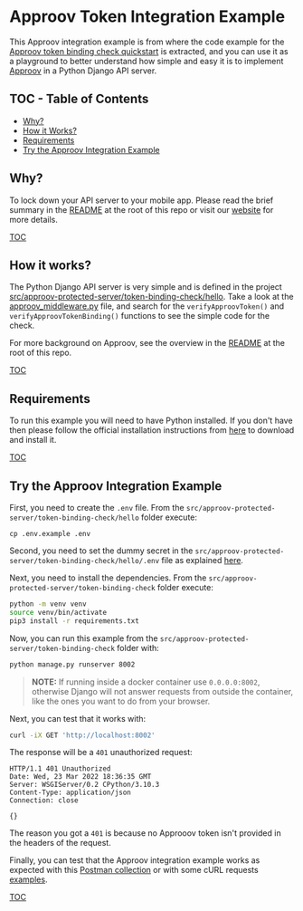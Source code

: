 # Approov Token Integration Example

This Approov integration example is from where the code example for the [Approov token binding check quickstart](/docs/APPROOV_TOKEN_BINDING_QUICKSTART.md) is extracted, and you can use it as a playground to better understand how simple and easy it is to implement [Approov](https://approov.io) in a Python Django API server.

## TOC - Table of Contents

* [Why?](#why)
* [How it Works?](#how-it-works)
* [Requirements](#requirements)
* [Try the Approov Integration Example](#try-the-approov-integration-example)


## Why?

To lock down your API server to your mobile app. Please read the brief summary in the [README](/README.md#why) at the root of this repo or visit our [website](https://approov.io/product.html) for more details.

[TOC](#toc---table-of-contents)


## How it works?

The Python Django API server is very simple and is defined in the project [src/approov-protected-server/token-binding-check/hello](/src/approov-protected-server/token-binding-check/hello). Take a look at the [approov_middleware.py](/src/approov-protected-server/token-binding-check/hello/approov_middleware.py) file, and search for the `verifyApproovToken()` and `verifyApproovTokenBinding()` functions to see the simple code for the check.

For more background on Approov, see the overview in the [README](/README.md#how-it-works) at the root of this repo.

[TOC](#toc---table-of-contents)


## Requirements

To run this example you will need to have Python installed. If you don't have then please follow the official installation instructions from [here](https://wiki.python.org/moin/BeginnersGuide/Download) to download and install it.

[TOC](#toc---table-of-contents)


## Try the Approov Integration Example

First, you need to create the `.env` file. From the `src/approov-protected-server/token-binding-check/hello` folder execute:

```
cp .env.example .env
```

Second, you need to set the dummy secret in the `src/approov-protected-server/token-binding-check/hello/.env` file as explained [here](/README.md#the-dummy-secret).

Next, you need to install the dependencies. From the `src/approov-protected-server/token-binding-check` folder execute:

```bash
python -m venv venv
source venv/bin/activate
pip3 install -r requirements.txt
```

Now, you can run this example from the `src/approov-protected-server/token-binding-check` folder with:

```bash
python manage.py runserver 8002
```

> **NOTE:** If running inside a docker container use `0.0.0.0:8002`, otherwise Django will not answer requests from outside the container, like the ones you want to do from your browser.

Next, you can test that it works with:

```bash
curl -iX GET 'http://localhost:8002'
```

The response will be a `401` unauthorized request:

```text
HTTP/1.1 401 Unauthorized
Date: Wed, 23 Mar 2022 18:36:35 GMT
Server: WSGIServer/0.2 CPython/3.10.3
Content-Type: application/json
Connection: close

{}
```

The reason you got a `401` is because no Approoov token isn't provided in the headers of the request.

Finally, you can test that the Approov integration example works as expected with this [Postman collection](/README.md#testing-with-postman) or with some cURL requests [examples](/README.md#testing-with-curl).

[TOC](#toc---table-of-contents)
